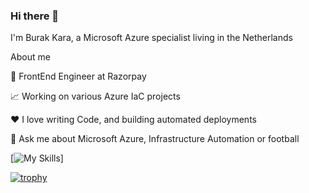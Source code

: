 ### Hi there 👋
I'm Burak Kara, a Microsoft Azure specialist living in the Netherlands

About me

💼 FrontEnd Engineer at Razorpay

📈 Working on various Azure IaC projects 

❤️ I love writing Code, and building automated deployments

💬 Ask me about Microsoft Azure, Infrastructure Automation or football 

[![My Skills](https://skillicons.dev/icons?i=azure,vscode,github,terraform)]

<!--
**burakkara010/burakkara010** is a ✨ _special_ ✨ repository because its `README.md` (this file) appears on your GitHub profile.

Here are some ideas to get you started:

- 🔭 I’m currently working on ...
- 🌱 I’m currently learning ...
- 👯 I’m looking to collaborate on ...
- 🤔 I’m looking for help with ...
- 💬 Ask me about ...
- 📫 How to reach me: ...
- 😄 Pronouns: ...
- ⚡ Fun fact: ...
-->

[![trophy](https://github-profile-trophy.vercel.app/?username=ryo-ma&theme=juicyfresh)](https://github.com/ryo-ma/github-profile-trophy)
